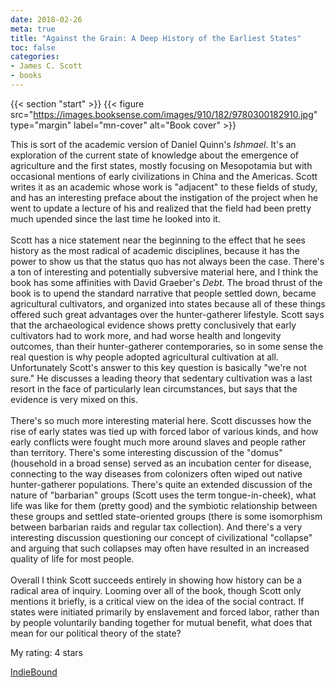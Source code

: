 ```yaml
---
date: 2018-02-26
meta: true
title: "Against the Grain: A Deep History of the Earliest States"
toc: false
categories:
- James C. Scott
- books
---
```


{{< section "start" >}}
{{< figure src="https://images.booksense.com/images/910/182/9780300182910.jpg" type="margin" label="mn-cover" alt="Book cover" >}}

This is sort of the academic version of Daniel Quinn's _Ishmael_. It's an exploration of the current state of knowledge about the emergence of agriculture and the first states, mostly focusing on Mesopotamia but with occasional mentions of early civilizations in China and the Americas. Scott writes it as an academic whose work is "adjacent" to these fields of study, and has an interesting preface about the instigation of the project when he went to update a lecture of his and realized that the field had been pretty much upended since the last time he looked into it.<br /><br />Scott has a nice statement near the beginning to the effect that he sees history as the most radical of academic disciplines, because it has the power to show us that the status quo has not always been the case. There's a ton of interesting and potentially subversive material here, and I think the book has some affinities with David Graeber's _Debt_. The broad thrust of the book is to upend the standard narrative that people settled down, became agricultural cultivators, and organized into states because all of these things offered such great advantages over the hunter-gatherer lifestyle. Scott says that the archaeological evidence shows pretty conclusively that early cultivators had to work more, and had worse health and longevity outcomes, than their hunter-gatherer contemporaries, so in some sense the real question is why people adopted agricultural cultivation at all. Unfortunately Scott's answer to this key question is basically "we're not sure." He discusses a leading theory that sedentary cultivation was a last resort in the face of particularly lean circumstances, but says that the evidence is very mixed on this.<br /><br />There's so much more interesting material here. Scott discusses how the rise of early states was tied up with forced labor of various kinds, and how early conflicts were fought much more around slaves and people rather than territory. There's some interesting discussion of the "domus" (household in a broad sense) served as an incubation center for disease, connecting to the way diseases from colonizers often wiped out native hunter-gatherer populations. There's quite an extended discussion of the nature of "barbarian" groups (Scott uses the term tongue-in-cheek), what life was like for them (pretty good) and the symbiotic relationship between these groups and settled state-oriented groups (there is some isomorphism between barbarian raids and regular tax collection). And there's a very interesting discussion questioning our concept of civilizational "collapse" and arguing that such collapses may often have resulted in an increased quality of life for most people.<br /><br />Overall I think Scott succeeds entirely in showing how history can be a radical area of inquiry. Looming over all of the book, though Scott only mentions it briefly, is a critical view on the idea of the social contract. If states were initiated primarily by enslavement and forced labor, rather than by people voluntarily banding together for mutual benefit, what does that mean for our political theory of the state?

My rating: 4 stars  

[IndieBound](https://www.indiebound.org/book/9780300182910)
